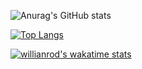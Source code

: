 ![Anurag's GitHub stats](https://github-readme-stats.vercel.app/api?username=GabrielDTB&count_private=true&custom_title=My%20GitHub%20Stats&hide=stars,contribs&theme=onedark&show_icons=true)

[![Top Langs](https://github-readme-stats.vercel.app/api/top-langs/?username=GabrielDTB&exclude_repo=linux-configs&langs_count=3&theme=onedark)](https://github.com/anuraghazra/github-readme-stats)

[![willianrod's wakatime stats](https://github-readme-stats.vercel.app/api/wakatime?username=GabrielDTB&layout=compact&range=last_7_days&custom_title=This%20Week%20in%20Code&theme=onedark)](https://github.com/anuraghazra/github-readme-stats)
